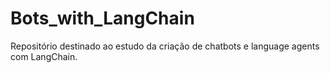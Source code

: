 # Bots_with_LangChain
Repositório destinado ao estudo da criação de chatbots e language agents com LangChain. 
